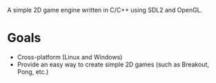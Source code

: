 A simple 2D game engine written in C/C++ using SDL2 and OpenGL.

# Goals

- Cross-platform (Linux and Windows)
- Provide an easy way to create simple 2D games (such as Breakout, Pong, etc.)
